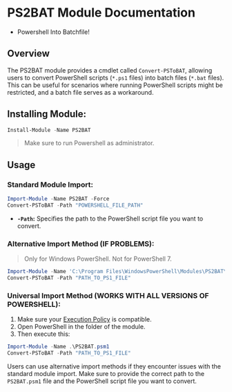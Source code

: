 PS2BAT Module Documentation
===========================

- Powershell Into Batchfile!

Overview
--------

The PS2BAT module provides a cmdlet called `Convert-PSToBAT`, allowing users to convert PowerShell scripts (`*.ps1` files) into batch files (`*.bat` files). This can be useful for scenarios where running PowerShell scripts might be restricted, and a batch file serves as a workaround.

## Installing  Module:
```powershell
Install-Module -Name PS2BAT
```
> Make sure to run Powershell as administrator.

Usage
-----

### Standard Module Import:
```powershell
Import-Module -Name PS2BAT -Force
Convert-PSToBAT -Path "POWERSHELL_FILE_PATH"
```
    

*   **`-Path`:** Specifies the path to the PowerShell script file you want to convert.

### Alternative Import Method (IF PROBLEMS):
> Only for Windows PowerShell. Not for PowerShell 7.
```powershell
Import-Module -Name 'C:\Program Files\WindowsPowerShell\Modules\PS2BAT\1.0.0\PS2BAT.psm1' -Force 
Convert-PSToBAT -Path "PATH_TO_PS1_FILE"
```
  
### Universal Import Method (WORKS WITH ALL VERSIONS OF POWERSHELL):
1. Make sure your [Execution Policy](https://learn.microsoft.com/en-us/powershell/module/microsoft.powershell.core/about/about_execution_policies?view=powershell-7.4) is compatible.
2. Open PowerShell in the folder of the module.  
3. Then execute this:
```powershell
Import-Module -Name .\PS2BAT.psm1 
Convert-PSToBAT -Path "PATH_TO_PS1_FILE"
```    

Users can use alternative import methods if they encounter issues with the standard module import. Make sure to provide the correct path to the `PS2BAT.psm1` file and the PowerShell script file you want to convert.
